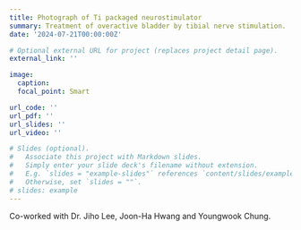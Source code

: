 ```yaml
---
title: Photograph of Ti packaged neurostimulator
summary: Treatment of overactive bladder by tibial nerve stimulation.
date: '2024-07-21T00:00:00Z'

# Optional external URL for project (replaces project detail page).
external_link: ''

image:
  caption:   
  focal_point: Smart

url_code: ''
url_pdf: ''
url_slides: ''
url_video: ''

# Slides (optional).
#   Associate this project with Markdown slides.
#   Simply enter your slide deck's filename without extension.
#   E.g. `slides = "example-slides"` references `content/slides/example-slides.md`.
#   Otherwise, set `slides = ""`.
# slides: example
---
```


Co-worked with Dr. Jiho Lee, Joon-Ha Hwang and Youngwook Chung.
